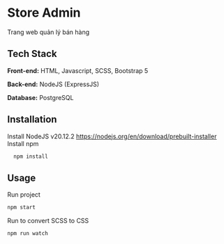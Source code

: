 
# Store Admin 
Trang web quản lý bán hàng

## Tech Stack

**Front-end:** HTML, Javascript, SCSS, Bootstrap 5

**Back-end:** NodeJS (ExpressJS)

**Database:** PostgreSQL


## Installation

Install NodeJS v20.12.2
https://nodejs.org/en/download/prebuilt-installer
Install npm
```bash
  npm install
```
    
## Usage
Run project
```bash
npm start
```

Run to convert SCSS to CSS
```bash
npm run watch
```

